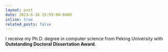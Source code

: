 ```yaml
---
layout: post
date: 2023-6-16 15:59:00-0400
inline: true
related_posts: false
---
```


I receive my Ph.D. degree in computer science from Peking University with **Outstanding Doctoral Dissertation Award**.
